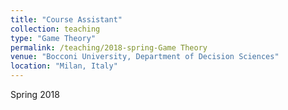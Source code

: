 ```yaml
---
title: "Course Assistant"
collection: teaching
type: "Game Theory"
permalink: /teaching/2018-spring-Game Theory
venue: "Bocconi University, Department of Decision Sciences"
location: "Milan, Italy"
---
```


Spring 2018
